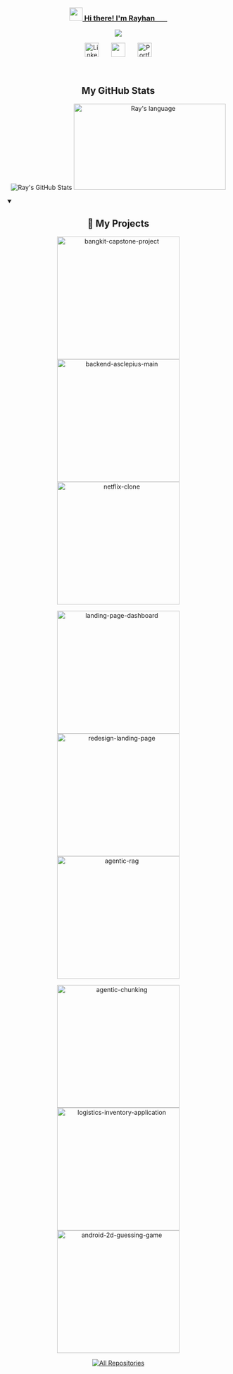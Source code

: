 <!-- Home Section -->
<p align="center">
  <a href="https://github.com/rayhanfay">
    <h3 align="center"><img src="https://raw.githubusercontent.com/MartinHeinz/MartinHeinz/master/wave.gif" width="30px"> Hi there! I'm Rayhan &#8287;&#8287;&#8287;&#8287;&#8287;</h3>
  </a>
</p>

<p align="center">
  <!-- Typing SVG -->
  <a href="https://github.com/rayhanfay/readme-typing-svg">
    <img src="https://readme-typing-svg.demolab.com/?lines=Cloud%20Computing%20Graduate%20at%20Bangkit%20Academy;AI%20Enthusiast;Aspiring%20React%20Developer;Informatics%20Engineering%20at%20Riau%20University&font=Fira%20Code&center=true&width=600&height=45&color=e25822&vCenter=true&pause=1000&size=22" />
  </a>
</p>

<!-- Social icons section -->
<p align="center">
  <a href="https://www.linkedin.com/in/rayhanalfarassy/"><img width="32px" alt="LinkedIn" title="LinkedIn" src="https://i.imgur.com/FGka1lR.png"/></a>
  &#8287;&#8287;&#8287;&#8287;&#8287;
  <a href="https://discord.gg/C5wTPHd8TY" alt="Discord" title="fal4you"><img width="32px" src="https://i.imgur.com/eHkmWFL.png"/></a>
  &#8287;&#8287;&#8287;&#8287;&#8287;
  <a href="https://rayhanfay.carrd.co/"><img width="32px" alt="Portfolio" title="Portfolio" src="https://i.imgur.com/9M1sywz.png"></a>
</p>
<br/>

<!-- GitHub section -->
<h2 align="center">My GitHub Stats</h2>
<p align="center">
  <img src="https://github-readme-stats.vercel.app/api?username=rayhanfay&show_icons=true&theme=dark&bg_color=151515&title_color=e25822&icon_color=e25822&text_color=ffffff&hide_border=true" alt="Ray's GitHub Stats" />
  <img src="https://github-readme-stats.vercel.app/api/top-langs?username=rayhanfay&langs_count=10&show_icons=true&locale=en&layout=compact&theme=dark&bg_color=151515&title_color=e25822&icon_color=e25822&text_color=ffffff&hide_border=true" alt="Ray's language" height="195px" width="345px" />
</p>


<!-- Project Section -->
<details open> 
  <summary><h2 align="center">📘 My Projects</h2></summary>

  <p align="center">
    <a href="https://github.com/mdaninas/C242-PS006"><img width="278" src="https://denvercoder1-github-readme-stats.vercel.app/api/pin/?username=mdaninas&repo=C242-PS006&theme=dark&bg_color=151515&title_color=e25822&icon_color=e25822&text_color=ffffff&hide_border=true" alt="bangkit-capstone-project"></a>
    <a href="https://github.com/rayhanfay/backend-asclepius-main"><img width="278" src="https://denvercoder1-github-readme-stats.vercel.app/api/pin/?username=rayhanfay&repo=backend-asclepius-main&theme=dark&bg_color=151515&title_color=e25822&icon_color=e25822&text_color=ffffff&hide_border=true" alt="backend-asclepius-main"></a>
    <a href="https://github.com/rayhanfay/netflix-clone"><img width="278" src="https://denvercoder1-github-readme-stats.vercel.app/api/pin/?username=rayhanfay&repo=netflix-clone&theme=dark&bg_color=151515&title_color=e25822&icon_color=e25822&text_color=ffffff&hide_border=true" alt="netflix-clone"></a>
  </p>
  <p align="center">
    <a href="https://github.com/rayhanfay/landing-page-dashboard"><img width="278" src="https://denvercoder1-github-readme-stats.vercel.app/api/pin/?username=rayhanfay&repo=landing-page-dashboard&theme=dark&bg_color=151515&title_color=e25822&icon_color=e25822&text_color=ffffff&hide_border=true" alt="landing-page-dashboard"></a>
    <a href="https://github.com/rayhanfay/redesign-landing-page"><img width="278" src="https://denvercoder1-github-readme-stats.vercel.app/api/pin/?username=rayhanfay&repo=redesign-landing-page&theme=dark&bg_color=151515&title_color=e25822&icon_color=e25822&text_color=ffffff&hide_border=true" alt="redesign-landing-page"></a>
    <a href="https://github.com/rayhanfay/agentic-rag"><img width="278" src="https://denvercoder1-github-readme-stats.vercel.app/api/pin/?username=rayhanfay&repo=agentic-rag&theme=dark&bg_color=151515&title_color=e25822&icon_color=e25822&text_color=ffffff&hide_border=true" alt="agentic-rag"></a>
  </p>
  <p align="center">
    <a href="https://github.com/rayhanfay/agentic-chunking"><img width="278" src="https://denvercoder1-github-readme-stats.vercel.app/api/pin/?username=rayhanfay&repo=agentic-chunking&theme=dark&bg_color=151515&title_color=e25822&icon_color=e25822&text_color=ffffff&hide_border=true" alt="agentic-chunking"></a>
    <a href="https://github.com/rayhanfay/logistics-inventory-application"><img width="278" src="https://denvercoder1-github-readme-stats.vercel.app/api/pin/?username=rayhanfay&repo=logistics-inventory-application&theme=dark&bg_color=151515&title_color=e25822&icon_color=e25822&text_color=ffffff&hide_border=true" alt="logistics-inventory-application"></a>
    <a href="https://github.com/rayhanfay/android-2d-guessing-game"><img width="278" src="https://denvercoder1-github-readme-stats.vercel.app/api/pin/?username=rayhanfay&repo=android-2d-guessing-game&theme=dark&bg_color=151515&title_color=e25822&icon_color=e25822&text_color=ffffff&hide_border=true" alt="android-2d-guessing-game"></a>
  </p>

  <p align="center">
    <a href="https://github.com/rayhanfay?tab=repositories&sort=stargazers"><img alt="All Repositories" title="All Repositories" src="https://custom-icon-badges.demolab.com/badge/-Click%20Here%20For%20All%20My%20Repos-151515?style=for-the-badge&logoColor=white&logo=repo"/></a>
  </p>
</details>

